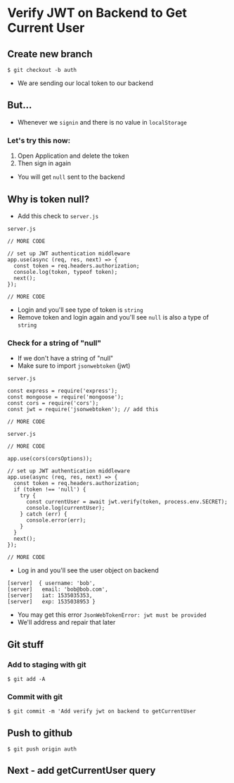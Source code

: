 # Verify JWT on Backend to Get Current User
## Create new branch
`$ git checkout -b auth`

* We are sending our local token to our backend 

## But...
* Whenever we `signin` and there is no value in `localStorage`

### Let's try this now:
1. Open Application and delete the token
2. Then sign in again

* You will get `null` sent to the backend

## Why is token null?
* Add this check to `server.js`

`server.js`

```
// MORE CODE

// set up JWT authentication middleware
app.use(async (req, res, next) => {
  const token = req.headers.authorization;
  console.log(token, typeof token);
  next();
});

// MORE CODE
```

* Login and you'll see type of token is `string`
* Remove token and login again and you'll see `null` is also a type of `string`

### Check for a string of "null"
* If we don't have a string of "null"
* Make sure to import `jsonwebtoken` (jwt)

`server.js`

```
const express = require('express');
const mongoose = require('mongoose');
const cors = require('cors');
const jwt = require('jsonwebtoken'); // add this

// MORE CODE
```

`server.js`

```
// MORE CODE

app.use(cors(corsOptions));

// set up JWT authentication middleware
app.use(async (req, res, next) => {
  const token = req.headers.authorization;
  if (token !== 'null') {
    try {
      const currentUser = await jwt.verify(token, process.env.SECRET);
      console.log(currentUser);
    } catch (err) {
      console.error(err);
    }
  }
  next();
});

// MORE CODE
```

* Log in and you'll see the user object on backend

```
[server]  { username: 'bob',
[server]   email: 'bob@bob.com',
[server]   iat: 1535035353,
[server]   exp: 1535038953 }
```

* You may get this error `JsonWebTokenError: jwt must be provided`
* We'll address and repair that later

## Git stuff

### Add to staging with git
`$ git add -A`

### Commit with git
`$ git commit -m 'Add verify jwt on backend to getCurrentUser`

## Push to github
`$ git push origin auth`

## Next - add getCurrentUser query
